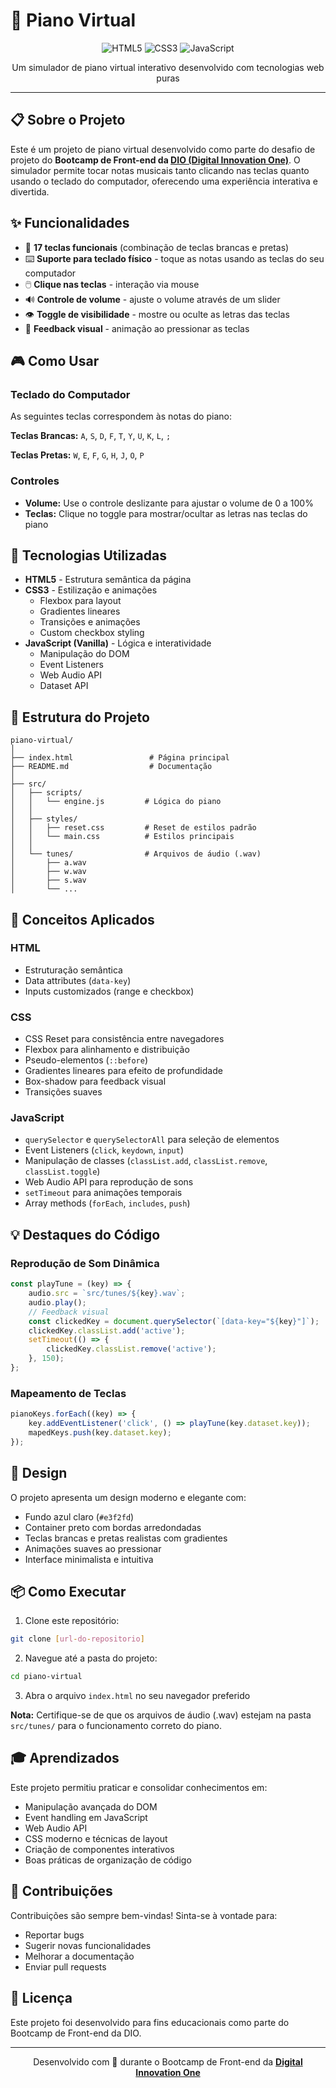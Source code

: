 # 🎹 Piano Virtual

<div align="center">
  
  ![HTML5](https://img.shields.io/badge/HTML5-E34F26?style=for-the-badge&logo=html5&logoColor=white)
  ![CSS3](https://img.shields.io/badge/CSS3-1572B6?style=for-the-badge&logo=css3&logoColor=white)
  ![JavaScript](https://img.shields.io/badge/JavaScript-F7DF1E?style=for-the-badge&logo=javascript&logoColor=black)
  
  <p>Um simulador de piano virtual interativo desenvolvido com tecnologias web puras</p>
  
</div>

---

## 📋 Sobre o Projeto

Este é um projeto de piano virtual desenvolvido como parte do desafio de projeto do **Bootcamp de Front-end da [DIO (Digital Innovation One)](https://dio.me)**. O simulador permite tocar notas musicais tanto clicando nas teclas quanto usando o teclado do computador, oferecendo uma experiência interativa e divertida.

## ✨ Funcionalidades

- 🎵 **17 teclas funcionais** (combinação de teclas brancas e pretas)
- ⌨️ **Suporte para teclado físico** - toque as notas usando as teclas do seu computador
- 🖱️ **Clique nas teclas** - interação via mouse
- 🔊 **Controle de volume** - ajuste o volume através de um slider
- 👁️ **Toggle de visibilidade** - mostre ou oculte as letras das teclas
- 🎨 **Feedback visual** - animação ao pressionar as teclas

## 🎮 Como Usar

### Teclado do Computador

As seguintes teclas correspondem às notas do piano:

**Teclas Brancas:** `A`, `S`, `D`, `F`, `T`, `Y`, `U`, `K`, `L`, `;`

**Teclas Pretas:** `W`, `E`, `F`, `G`, `H`, `J`, `O`, `P`

### Controles

- **Volume:** Use o controle deslizante para ajustar o volume de 0 a 100%
- **Teclas:** Clique no toggle para mostrar/ocultar as letras nas teclas do piano

## 🚀 Tecnologias Utilizadas

- **HTML5** - Estrutura semântica da página
- **CSS3** - Estilização e animações
  - Flexbox para layout
  - Gradientes lineares
  - Transições e animações
  - Custom checkbox styling
- **JavaScript (Vanilla)** - Lógica e interatividade
  - Manipulação do DOM
  - Event Listeners
  - Web Audio API
  - Dataset API

## 📁 Estrutura do Projeto

```
piano-virtual/
│
├── index.html                 # Página principal
├── README.md                  # Documentação
│
├── src/
│   ├── scripts/
│   │   └── engine.js         # Lógica do piano
│   │
│   ├── styles/
│   │   ├── reset.css         # Reset de estilos padrão
│   │   └── main.css          # Estilos principais
│   │
│   └── tunes/                # Arquivos de áudio (.wav)
│       ├── a.wav
│       ├── w.wav
│       ├── s.wav
│       └── ...
```

## 🎯 Conceitos Aplicados

### HTML
- Estruturação semântica
- Data attributes (`data-key`)
- Inputs customizados (range e checkbox)

### CSS
- CSS Reset para consistência entre navegadores
- Flexbox para alinhamento e distribuição
- Pseudo-elementos (`::before`)
- Gradientes lineares para efeito de profundidade
- Box-shadow para feedback visual
- Transições suaves

### JavaScript
- `querySelector` e `querySelectorAll` para seleção de elementos
- Event Listeners (`click`, `keydown`, `input`)
- Manipulação de classes (`classList.add`, `classList.remove`, `classList.toggle`)
- Web Audio API para reprodução de sons
- `setTimeout` para animações temporais
- Array methods (`forEach`, `includes`, `push`)

## 💡 Destaques do Código

### Reprodução de Som Dinâmica
```javascript
const playTune = (key) => {
    audio.src = `src/tunes/${key}.wav`;
    audio.play();
    // Feedback visual
    const clickedKey = document.querySelector(`[data-key="${key}"]`);
    clickedKey.classList.add('active');
    setTimeout(() => {
        clickedKey.classList.remove('active');
    }, 150);
};
```

### Mapeamento de Teclas
```javascript
pianoKeys.forEach((key) => {
    key.addEventListener('click', () => playTune(key.dataset.key));
    mapedKeys.push(key.dataset.key);
});
```

## 🎨 Design

O projeto apresenta um design moderno e elegante com:
- Fundo azul claro (`#e3f2fd`)
- Container preto com bordas arredondadas
- Teclas brancas e pretas realistas com gradientes
- Animações suaves ao pressionar
- Interface minimalista e intuitiva

## 📦 Como Executar

1. Clone este repositório:
```bash
git clone [url-do-repositorio]
```

2. Navegue até a pasta do projeto:
```bash
cd piano-virtual
```

3. Abra o arquivo `index.html` no seu navegador preferido

**Nota:** Certifique-se de que os arquivos de áudio (.wav) estejam na pasta `src/tunes/` para o funcionamento correto do piano.

## 🎓 Aprendizados

Este projeto permitiu praticar e consolidar conhecimentos em:
- Manipulação avançada do DOM
- Event handling em JavaScript
- Web Audio API
- CSS moderno e técnicas de layout
- Criação de componentes interativos
- Boas práticas de organização de código

## 🤝 Contribuições

Contribuições são sempre bem-vindas! Sinta-se à vontade para:
- Reportar bugs
- Sugerir novas funcionalidades
- Melhorar a documentação
- Enviar pull requests

## 📄 Licença

Este projeto foi desenvolvido para fins educacionais como parte do Bootcamp de Front-end da DIO.

---

<div align="center">
  
  Desenvolvido com 💜 durante o Bootcamp de Front-end da **[Digital Innovation One](https://www.dio.me/)**
  
</div>
